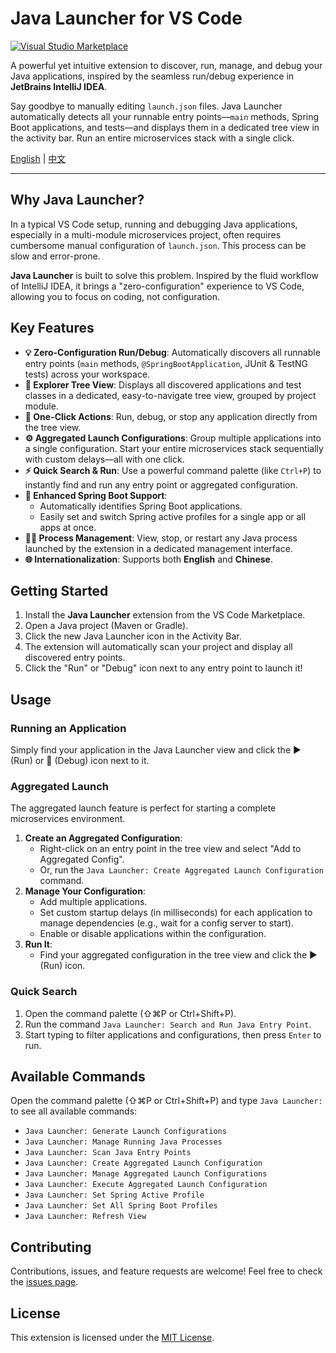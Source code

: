 # Java Launcher for VS Code

[![Visual Studio Marketplace](https://img.shields.io/visual-studio-marketplace/v/River.java-launcher?style=flat-square&label=Marketplace)](https://marketplace.visualstudio.com/items?itemName=River.java-launcher)

A powerful yet intuitive extension to discover, run, manage, and debug your Java applications, inspired by the seamless run/debug experience in **JetBrains IntelliJ IDEA**.

Say goodbye to manually editing `launch.json` files. Java Launcher automatically detects all your runnable entry points—`main` methods, Spring Boot applications, and tests—and displays them in a dedicated tree view in the activity bar. Run an entire microservices stack with a single click.

[English](./README.md) | [中文](./README.zh-cn.md)

---

## Why Java Launcher?

In a typical VS Code setup, running and debugging Java applications, especially in a multi-module microservices project, often requires cumbersome manual configuration of `launch.json`. This process can be slow and error-prone.

**Java Launcher** is built to solve this problem. Inspired by the fluid workflow of IntelliJ IDEA, it brings a "zero-configuration" experience to VS Code, allowing you to focus on coding, not configuration.

## Key Features

- **💡 Zero-Configuration Run/Debug**: Automatically discovers all runnable entry points (`main` methods, `@SpringBootApplication`, JUnit & TestNG tests) across your workspace.
- **🌳 Explorer Tree View**: Displays all discovered applications and test classes in a dedicated, easy-to-navigate tree view, grouped by project module.
- **🚀 One-Click Actions**: Run, debug, or stop any application directly from the tree view.
- **⚙️ Aggregated Launch Configurations**: Group multiple applications into a single configuration. Start your entire microservices stack sequentially with custom delays—all with one click.
- **⚡ Quick Search & Run**: Use a powerful command palette (like `Ctrl+P`) to instantly find and run any entry point or aggregated configuration.
- **🍃 Enhanced Spring Boot Support**:
  - Automatically identifies Spring Boot applications.
  - Easily set and switch Spring active profiles for a single app or all apps at once.
- **🏃‍♂️ Process Management**: View, stop, or restart any Java process launched by the extension in a dedicated management interface.
- **🌐 Internationalization**: Supports both **English** and **Chinese**.

## Getting Started

1.  Install the **Java Launcher** extension from the VS Code Marketplace.
2.  Open a Java project (Maven or Gradle).
3.  Click the new Java Launcher icon in the Activity Bar.
4.  The extension will automatically scan your project and display all discovered entry points.
5.  Click the "Run" or "Debug" icon next to any entry point to launch it!

## Usage

### Running an Application
Simply find your application in the Java Launcher view and click the ▶️ (Run) or 🐞 (Debug) icon next to it.

### Aggregated Launch
The aggregated launch feature is perfect for starting a complete microservices environment.

1.  **Create an Aggregated Configuration**:
    - Right-click on an entry point in the tree view and select "Add to Aggregated Config".
    - Or, run the `Java Launcher: Create Aggregated Launch Configuration` command.
2.  **Manage Your Configuration**:
    - Add multiple applications.
    - Set custom startup delays (in milliseconds) for each application to manage dependencies (e.g., wait for a config server to start).
    - Enable or disable applications within the configuration.
3.  **Run It**:
    - Find your aggregated configuration in the tree view and click the ▶️ (Run) icon.

### Quick Search
1.  Open the command palette (⇧⌘P or Ctrl+Shift+P).
2.  Run the command `Java Launcher: Search and Run Java Entry Point`.
3.  Start typing to filter applications and configurations, then press `Enter` to run.

## Available Commands

Open the command palette (⇧⌘P or Ctrl+Shift+P) and type `Java Launcher:` to see all available commands:

- `Java Launcher: Generate Launch Configurations`
- `Java Launcher: Manage Running Java Processes`
- `Java Launcher: Scan Java Entry Points`
- `Java Launcher: Create Aggregated Launch Configuration`
- `Java Launcher: Manage Aggregated Launch Configurations`
- `Java Launcher: Execute Aggregated Launch Configuration`
- `Java Launcher: Set Spring Active Profile`
- `Java Launcher: Set All Spring Boot Profiles`
- `Java Launcher: Refresh View`

## Contributing

Contributions, issues, and feature requests are welcome! Feel free to check the [issues page](https://github.com/vaspike/Java-Launcher/issues).

## License

This extension is licensed under the [MIT License](./LICENSE). 